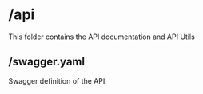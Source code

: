 # /api

This folder contains the API documentation and API Utils

## /swagger.yaml

Swagger definition of the API

